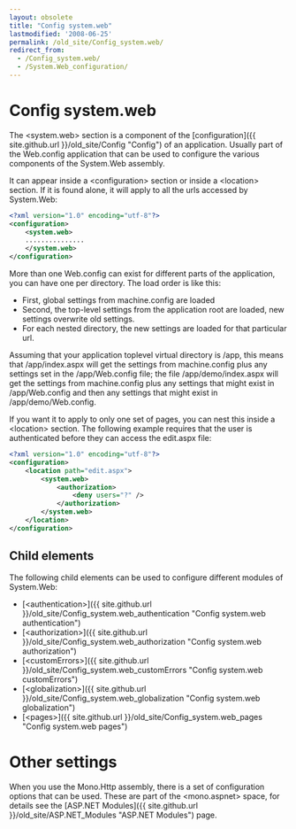 ```yaml
---
layout: obsolete
title: "Config system.web"
lastmodified: '2008-06-25'
permalink: /old_site/Config_system.web/
redirect_from:
  - /Config_system.web/
  - /System.Web_configuration/
---
```


Config system.web
=================

The \<system.web\> section is a component of the [configuration]({{ site.github.url }}/old_site/Config "Config") of an application. Usually part of the Web.config application that can be used to configure the various components of the System.Web assembly.

It can appear inside a \<configuration\> section or inside a \<location\> section. If it is found alone, it will apply to all the urls accessed by System.Web:

``` xml
<?xml version="1.0" encoding="utf-8"?>
<configuration>
    <system.web>
    ...............
    </system.web>
</configuration>
```

More than one Web.config can exist for different parts of the application, you can have one per directory. The load order is like this:

-   First, global settings from machine.config are loaded
-   Second, the top-level settings from the application root are loaded, new settings overwrite old settings.
-   For each nested directory, the new settings are loaded for that particular url.

Assuming that your application toplevel virtual directory is /app, this means that /app/index.aspx will get the settings from machine.config plus any settings set in the /app/Web.config file; the file /app/demo/index.aspx will get the settings from machine.config plus any settings that might exist in /app/Web.config and then any settings that might exist in /app/demo/Web.config.

If you want it to apply to only one set of pages, you can nest this inside a \<location\> section. The following example requires that the user is authenticated before they can access the edit.aspx file:

``` xml
<?xml version="1.0" encoding="utf-8"?>
<configuration>
    <location path="edit.aspx">
        <system.web>
            <authorization>
                <deny users="?" />
            </authorization>
        </system.web>
    </location>
</configuration>
```

Child elements
--------------

The following child elements can be used to configure different modules of System.Web:

-   [\<authentication\>]({{ site.github.url }}/old_site/Config_system.web_authentication "Config system.web authentication")
-   [\<authorization\>]({{ site.github.url }}/old_site/Config_system.web_authorization "Config system.web authorization")
-   [\<customErrors\>]({{ site.github.url }}/old_site/Config_system.web_customErrors "Config system.web customErrors")
-   [\<globalization\>]({{ site.github.url }}/old_site/Config_system.web_globalization "Config system.web globalization")
-   [\<pages\>]({{ site.github.url }}/old_site/Config_system.web_pages "Config system.web pages")

Other settings
==============

When you use the Mono.Http assembly, there is a set of configuration options that can be used. These are part of the \<mono.aspnet\> space, for details see the [ASP.NET Modules]({{ site.github.url }}/old_site/ASP.NET_Modules "ASP.NET Modules") page.


